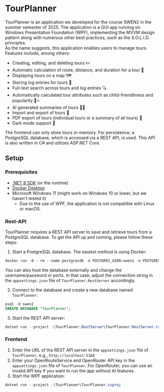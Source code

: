 # TourPlanner
TourPlanner is an application we developed for the course SWEN2 in the summer semester of 2025. The application is a GUI app running on Windows Presentation Foundation (WPF), implementing the MVVM design pattern along with numerous other best practices, such as the S.O.L.I.D. principles.  
As the name suggests, this application enables users to manage tours. Features include, among others:

- Creating, editing, and deleting tours ✏️
- Automatic calculation of route, distance, and duration for a tour 🧭
- Displaying tours on a map 🗺️
- Storing log entries for tours 📒
- Full-text search across tours and log entries 🔍
- Automatically calculated tour attributes such as child-friendliness and popularity 👶⭐
- AI generated summaries of tours 🤖📝
- Import and export of tours 🔄
- PDF export of tours (individual tours or a summary of all tours) 📄
- Dark mode support 🌙

The frontend can only store tours in-memory. For persistence, a PostgreSQL database, which is accessed via a REST API, is used. This API is also written in C# and utilizes ASP.NET Core.

## Setup

### Prerequisites
- [.NET 8 SDK](https://dotnet.microsoft.com/en-us/download/dotnet/8.0) (or the runtime)
- [Docker Desktop](https://www.docker.com/products/docker-desktop/)
- Microsoft Windows 11 (might work on Windows 10 or lower, but we haven't tested it)
    - Due to the use of WPF, the application is not compatible with Linux or macOS.

### Rest-API
TourPlanner requires a REST API server to save and retrieve tours from a PostgreSQL database. To get the API up and running, please follow these steps:

1. Start a PostgreSQL database. The easiest method is using Docker:

```powershell
docker run -d --rm --name postgresdb -e POSTGRES_USER=swen2 -e POSTGRES_PASSWORD=passwordswen2 -p 5432:5432 -v pgdata:/var/lib/postgresql/data postgres
```
You can also host the database externally and change the username/password or ports. In that case, adjust the connection string in the `appsettings.json` file of `TourPlanner.RestServer` accordingly.

2. Connect to the database and create a new database named `TourPlanner`:

```sql
psql -U swen2
CREATE DATABASE "TourPlanner";
```

3. Start the REST API server:

```powershell
dotnet run --project .\TourPlanner.RestServer\TourPlanner.RestServer.csproj
```

### Frontend

1. Enter the URL of the REST API server in the `appsettings.json` file of `TourPlanner`, e.g., `http://localhost:5168`
2. Enter your OpenRouteService and OpenRouter API key in the `appsettings.json` file of `TourPlanner`. For OpenRouter, you can use an invalid API key if you want to run the app without AI features.
3. Start the WPF application:

```powershell
dotnet run --project .\TourPlanner\TourPlanner.csproj
```